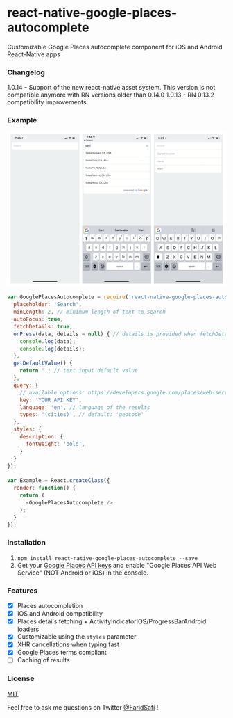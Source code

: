 # react-native-google-places-autocomplete
Customizable Google Places autocomplete component for iOS and Android React-Native apps


### Changelog
1.0.14 - Support of the new react-native asset system. This version is not compatible anymore with RN versions older than 0.14.0
1.0.13 - RN 0.13.2 compatibility improvements

### Example

![](https://raw.githubusercontent.com/FaridSafi/react-native-google-places-autocomplete/master/Assets/screenshot.png)

```js
var GooglePlacesAutocomplete = require('react-native-google-places-autocomplete').create({
  placeholder: 'Search',
  minLength: 2, // minimum length of text to search
  autoFocus: true,
  fetchDetails: true,
  onPress(data, details = null) { // details is provided when fetchDetails = true
    console.log(data);
    console.log(details);
  },
  getDefaultValue() {
    return ''; // text input default value
  },
  query: {
    // available options: https://developers.google.com/places/web-service/autocomplete
    key: 'YOUR API KEY',
    language: 'en', // language of the results
    types: '(cities)', // default: 'geocode'
  },
  styles: {
    description: {
      fontWeight: 'bold',
    }
  }
});

var Example = React.createClass({
  render: function() {
    return (
      <GooglePlacesAutocomplete />
    );
  }
});
```


### Installation

1. ```npm install react-native-google-places-autocomplete --save```
2. Get your [Google Places API keys](https://developers.google.com/places/) and enable "Google Places API Web Service" (NOT Android or iOS) in the console.


### Features

- [x] Places autocompletion
- [x] iOS and Android compatibility
- [x] Places details fetching + ActivityIndicatorIOS/ProgressBarAndroid loaders
- [x] Customizable using the ```styles``` parameter
- [x] XHR cancellations when typing fast
- [x] Google Places terms compliant
- [ ] Caching of results

### License

[MIT](LICENSE.md)

Feel free to ask me questions on Twitter [@FaridSafi](https://www.twitter.com/FaridSafi) !

